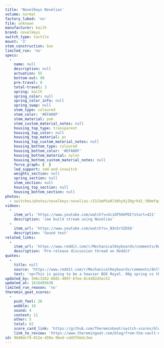 ```yaml
---
title: 'NovelKeys Novelias'
volume: normal
factory_lubed: 'no'
film: unknown
manufacturer: kailh
brand: novelkeys
switch_type: tactile
mount: '3'
stem_construction: box
limited_run: 'no'
specs:
  -
    name: null
    description: null
    actuation: 55
    bottom-out: 90
    pre-travel: 0
    total-travel: 3
    spring: kailh
    spring_color: null
    spring_color_info: null
    spring_swap: null
    stem_type: coloured
    stem_color: '#EFA08F'
    stem_material: pom
    stem_custom_material_notes: null
    housing_top_type: transparent
    housing_top_color: null
    housing_top_material: pc
    housing_top_custom_material_notes: null
    housing_bottom_type: coloured
    housing_bottom_color: '#EFA08F'
    housing_bottom_material: nylon
    housing_bottom_custom_material_notes: null
    force_graph: {  }
    led_support: smd-and-inswitch
    weights_section: null
    spring_section: null
    stem_section: null
    housing_top_section: null
    housing_bottom_section: null
photos:
  - switches/photos/novelkeys-novelias-rZ1CUmPSeRlSKhy9jZHgrhX2_YBHmfqdgV4VPPRiHno.jpg
videos:
  -
    item_url: 'https://www.youtube.com/watch?v=UciGPSHUPDI?start=421'
    description: 'Jae build stream using Novelias'
  -
    item_url: 'https://www.youtube.com/watch?v=_N3n5rVZD5Q'
    description: 'Sound test'
related_links:
  -
    item_url: 'https://www.reddit.com/r/MechanicalKeyboards/comments/8nl5rz/new_novelkeys_switch_novelias_limited_time_only/'
    description: 'Pre-release discussion thread on Reddit'
quotes:
  -
    title: null
    source: 'https://www.reddit.com/r/MechanicalKeyboards/comments/8nl5rz/new_novelkeys_switch_novelias_limited_time_only/'
    text: '<p>This is going to be a heavier BOX Royal. 90g spring vs the stock 75g spring. &#8211; mgsickler (novelkeys.xyz)</p>'
updated_by: 346c3162-6b01-4097-b7ee-8c4482d3ec52
updated_at: 1616495630
limited_run_reason: 'no'
theremin_goat_scores:
  -
    push_feel: 26
    wobble: 16
    sound: 4
    context: 11
    other: 5
    total: 62
    score_card_link: 'https://github.com/ThereminGoat/switch-scores/blob/master/Novelias.pdf'
    link_to_review: 'https://www.theremingoat.com/blog/from-the-vault-novelias'
id: 9b88dcf9-012e-450a-9bed-cdd3fbbdc3ee
---
```

